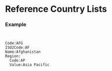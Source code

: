 # Reference Country Lists
### Example

``
``
```
Code:AFG
ISO2Code:AF
Name:Afghanistan
Region:
  Code:AP
  Value:Asia Pacific
```
